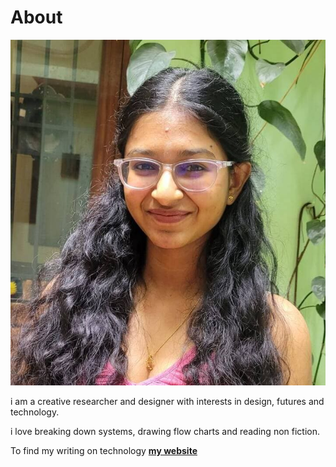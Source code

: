 # About

![Image loading...](https://raw.githubusercontent.com/swarnamanjari-chellapandi/mdef25-27/main/docs/images/profilepic.jpeg)

i am a creative researcher and designer with interests in design, futures and technology.

i love breaking down systems, drawing flow charts and reading non fiction.

To find my writing on technology **[my website](https://url-blog.com)**
